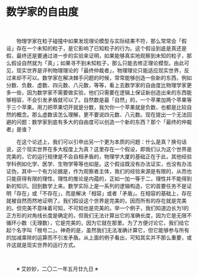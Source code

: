 # 数学家的自由度

&emsp;&emsp;

&emsp;&emsp;物理学家在粒子碰撞中如果发现理论模型与实际结果不符，那么常常会「假设」存在一个未知的粒子，是它影响了已知粒子的行为。这个假设到底是真还是假，最终还是要通过进一步的实验来证明，如果能够真实地观察到未知的粒子，那么假设自然就为「真」；如果寻不到未知粒子，那么只能去修正理论模型。由此可见，现实世界是评判物理理论的「最终仲裁者」，物理理论只能适应现实世界，反过来却不可以。数学家在解决棘手问题的时候，常常能够创造一些新的东西，例如分数、负数、虚数、四元数、八元数，等等，看上去数学家的自由度比物理学家更多一些，因为数学家不需要做实验，他们只需要在逻辑上保证新创造出来的东西能够相容，不会引发矛盾就可以了。自然数是最「自然」的，一个苹果加两个苹果等于三个苹果。用刀把苹果切开就是分数，我欠你一个苹果就是负数，也都是比较自然的概念。那么虚数该怎么理解，更不要说四元数、八元数。现在提出一个无法回避的问题：数学家到底有多大的自由度可以创造一个新的东西？那个「最终的仲裁者」是谁？

&emsp;&emsp;在这个论述上，我们可以引申出另一个更为本质的问题：什么是真？换句话说，这个现实世界在多大程度上为真？这里存在一个假设，即我们认为这个世界是完美的，它的运行规律是不会自相矛盾的，物理学大厦的基础正在于此，其他经验学科例如化学、医学、生物学等等也如是。这个假设既没有办法证实，也没有办法证伪，其中一个有力论据是，作为观察者主体，我们的经验来源是有限的，从而也只能获得有限的理性，理性的推论是内蕴的，正如一加一等于二，理性并不能得到新的知识。回到数学上来。数学实际上是一系列的逻辑构造，它的首要任务不是证明「存在」或「不存在」，而是解决「相容」或者「矛盾」。在相容的基础上，存在就被自然而然地证明了。我们假设这个世界是完美的，因而所有的存在就是完美的。但完美不意味着可知，不可知也是完美的。举一个例子，我们知道边长为1的正方形的对角线长度是确定的，但我们无法计算出它的准确长度，因为它是无限不循环小数（无理数），它是完美的，因为它就在那里。为了方便讨论它，我们给它起个名字叫「根号二」。神奇的是，虽然我们无法准确计算它，但它能够参与所有的加减乘除的运算而不引发矛盾。从上面的例子看出，可知其实并不那么重要，或许这就是现实世界的运行方式。

&emsp;&emsp;

&emsp;&emsp;※ 艾妙妙，二〇二一年五月廿九日 ※
